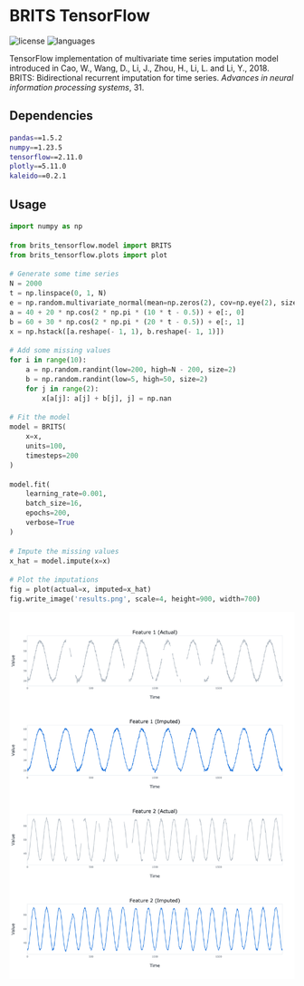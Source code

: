 # BRITS TensorFlow

![license](https://img.shields.io/github/license/flaviagiammarino/brits-tensorflow)
![languages](https://img.shields.io/github/languages/top/flaviagiammarino/brits-tensorflow)

TensorFlow implementation of multivariate time series imputation model introduced in Cao, W., Wang, D., Li, J.,
Zhou, H., Li, L. and Li, Y., 2018. BRITS: Bidirectional recurrent imputation for time series.
*Advances in neural information processing systems*, 31.

## Dependencies
```bash
pandas==1.5.2
numpy==1.23.5
tensorflow==2.11.0
plotly==5.11.0
kaleido==0.2.1
```
## Usage
```python
import numpy as np

from brits_tensorflow.model import BRITS
from brits_tensorflow.plots import plot

# Generate some time series
N = 2000
t = np.linspace(0, 1, N)
e = np.random.multivariate_normal(mean=np.zeros(2), cov=np.eye(2), size=N)
a = 40 + 20 * np.cos(2 * np.pi * (10 * t - 0.5)) + e[:, 0]
b = 60 + 30 * np.cos(2 * np.pi * (20 * t - 0.5)) + e[:, 1]
x = np.hstack([a.reshape(- 1, 1), b.reshape(- 1, 1)])

# Add some missing values
for i in range(10):
    a = np.random.randint(low=200, high=N - 200, size=2)
    b = np.random.randint(low=5, high=50, size=2)
    for j in range(2):
        x[a[j]: a[j] + b[j], j] = np.nan
    
# Fit the model
model = BRITS(
    x=x,
    units=100,
    timesteps=200
)

model.fit(
    learning_rate=0.001,
    batch_size=16,
    epochs=200,
    verbose=True
)

# Impute the missing values
x_hat = model.impute(x=x)

# Plot the imputations
fig = plot(actual=x, imputed=x_hat)
fig.write_image('results.png', scale=4, height=900, width=700)

```
![results](example/results.png)
